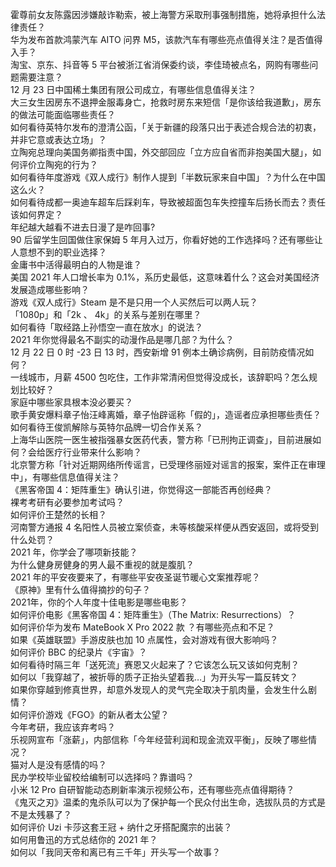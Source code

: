 霍尊前女友陈露因涉嫌敲诈勒索，被上海警方采取刑事强制措施，她将承担什么法律责任？  
华为发布首款鸿蒙汽车 AITO 问界 M5，该款汽车有哪些亮点值得关注？是否值得入手？  
淘宝、京东、抖音等 5 平台被浙江省消保委约谈，李佳琦被点名，网购有哪些问题需要注意？  
12 月 23 日中国稀土集团有限公司成立，有哪些信息值得关注？  
大三女生因房东不退押金服毒身亡，抢救时房东来短信「是你该给我道歉」，房东的做法可能面临哪些责任？  
如何看待英特尔发布的澄清公函，「关于新疆的段落只出于表述合规合法的初衷，并非它意或表达立场」？  
立陶宛总理向美国务卿指责中国，外交部回应「立方应自省而非抱美国大腿」，如何评价立陶宛的行为？  
如何看待年度游戏《双人成行》制作人提到「半数玩家来自中国」？为什么在中国这么火？  
如何看待成都一奥迪车超车后踩刹车，导致被超面包车失控撞车后扬长而去？责任该如何界定？  
年纪越大越看不进去日漫了是咋回事?  
90 后留学生回国做住家保姆 5 年月入过万，你看好她的工作选择吗？还有哪些让人意想不到的职业选择？  
金庸书中活得最明白的人物是谁？  
美国 2021 年人口增长率为 0.1%，系历史最低，这意味着什么？这会对美国经济发展造成哪些影响？  
游戏《双人成行》Steam 是不是只用一个人买然后可以两人玩？  
「1080p」和「2k 、 4k」的关系与差别在哪里？  
如何看待「取经路上孙悟空一直在放水」的说法？  
2021 年你觉得最名不副实的动漫作品是哪几部？为什么？  
12 月 22 日 0 时 -23 日 13 时，西安新增 91 例本土确诊病例，目前防疫情况如何？  
一线城市，月薪 4500 包吃住，工作非常清闲但觉得没成长，该辞职吗？怎么规划比较好？  
家庭中哪些家具根本没必要买？  
歌手黄安爆料章子怡汪峰离婚，章子怡辟谣称「假的」，造谣者应承担哪些责任？  
如何看待王俊凯解除与英特尔品牌一切合作关系？  
上海华山医院一医生被指强暴女医药代表，警方称「已刑拘正调查」，目前进展如何？会给医疗行业带来什么影响？  
北京警方称「针对近期网络所传谣言，已受理佟丽娅对谣言的报案，案件正在审理中」，有哪些信息值得关注？  
《黑客帝国 4：矩阵重生》确认引进，你觉得这一部能否再创经典？  
裸考考研有必要参加考试吗？  
如何评价王楚然的长相？  
河南警方通报 4 名阳性人员被立案侦查，未等核酸采样便从西安返回，或将受到什么处罚？  
2021 年，你学会了哪项新技能？  
为什么健身房健身的男人最不重视的就是腹肌？  
2021 年的平安夜要来了，有哪些平安夜圣诞节暖心文案推荐呢？  
《原神》里有什么值得摘抄的句子？  
2021年，你的个人年度十佳电影是哪些电影？  
如何评价电影《黑客帝国 4：矩阵重生》（The Matrix: Resurrections）？  
如何评价华为发布 MateBook X Pro 2022 款 ？有哪些亮点和不足？  
如果《英雄联盟》手游皮肤也加 10 点属性，会对游戏有很大影响吗？  
如何评价 BBC 的纪录片《宇宙》？  
如何看待时隔三年「送死流」赛恩又火起来了？它该怎么玩又该如何克制？  
如何以「我穿越了，被折辱的质子正抬头望着我…」为开头写一篇反转文？  
如果你穿越到修真世界，却意外发现人的灵气完全取决于肌肉量，会发生什么剧情？  
如何评价游戏《FGO》的新从者太公望？  
今年考研，我应该弃考吗？  
乐视网宣布「涨薪」，内部信称「今年经营利润和现金流双平衡」，反映了哪些情况？  
猫对人是没有感情的吗？  
民办学校毕业留校给编制可以选择吗？靠谱吗？  
小米 12 Pro 自研智能动态刷新率演示视频公布，还有哪些亮点值得期待？  
《鬼灭之刃》温柔的鬼杀队可以为了保护每一个民众付出生命，选拔队员的方式是不是太残暴了？  
如何评价 Uzi 卡莎这套王冠 + 纳什之牙搭配魔宗的出装？  
如何用鲁迅的方式总结你的 2021 年？  
如何以「我同天帝和离已有三千年」开头写一个故事？  
